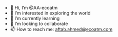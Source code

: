 - 👋 Hi, I’m @AA-ecoatm
- 👀 I’m interested in exploring the world
- 🌱 I’m currently learning 
- 💞️ I’m looking to collaborate 
- 📫 How to reach me: aftab.ahmed@ecoatm.com

<!---
AA-ecoatm/AA-ecoatm is a ✨ special ✨ repository because its `README.md` (this file) appears on your GitHub profile.
You can click the Preview link to take a look at your changes.
--->
